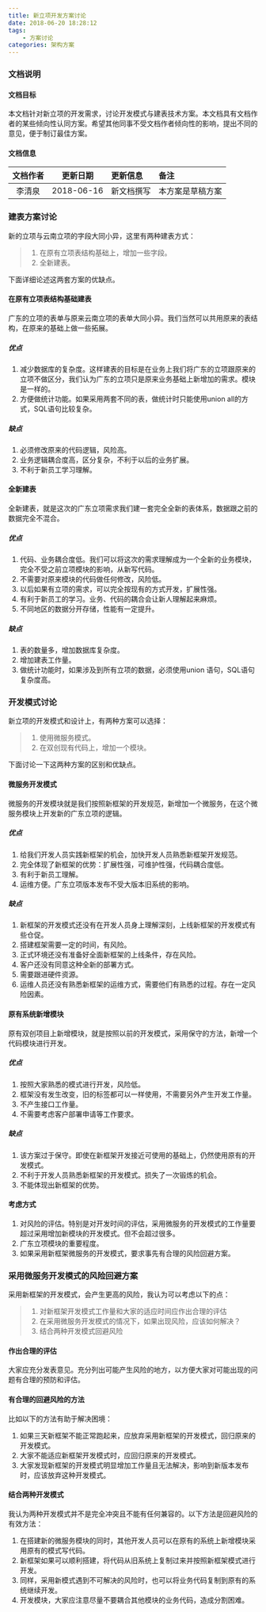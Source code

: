 ```yaml
---
title: 新立项开发方案讨论
date: 2018-06-20 18:28:12
tags:
    - 方案讨论
categories: 架构方案
---
```


### 文档说明

#### 文档目标

本文档针对新立项的开发需求，讨论开发模式与建表技术方案。本文档具有文档作者的某些倾向性认同方案。希望其他同事不受文档作者倾向性的影响，提出不同的意见，便于制订最佳方案。

#### 文档信息

| 文档作者 | 更新日期 | 更新信息 | 备注 |
| :--------: | :--------: |:-------- | :---- |
|   李清泉       |   2018-06-16       |     新文档撰写     |  本方案是草稿方案    |

### 建表方案讨论

新的立项与云南立项的字段大同小异，这里有两种建表方式：

> 1. 在原有立项表结构基础上，增加一些字段。
> 2. 全新建表。

下面详细论述这两套方案的优缺点。

#### 在原有立项表结构基础建表

广东的立项的表单与原来云南立项的表单大同小异。我们当然可以共用原来的表结构，在原来的基础上做一些拓展。

##### 优点

1. 减少数据库的复杂度。这样建表的目标是在业务上我们将广东的立项跟原来的立项不做区分，我们认为广东的立项只是原来业务基础上新增加的需求。模块是一样的。
2. 方便做统计功能。如果采用两套不同的表，做统计时只能使用union all的方式，SQL语句比较复杂。

##### 缺点

1. 必须修改原来的代码逻辑，风险高。
2. 业务逻辑耦合度高，区分复杂，不利于以后的业务扩展。
3. 不利于新员工学习理解。

#### 全新建表

全新建表，就是这次的广东立项需求我们建一套完全全新的表体系，数据跟之前的数据完全不混合。

##### 优点

1. 代码、业务耦合度低。我们可以将这次的需求理解成为一个全新的业务模块，完全不受之前立项模块的影响，从新写代码。
2. 不需要对原来模块的代码做任何修改，风险低。
3. 以后如果有立项的需求，可以完全按现有的方式开发，扩展性强。
4. 有利于新员工的学习。业务、代码的耦合会让新人理解起来麻烦。
5. 不同地区的数据分开存储，性能有一定提升。

##### 缺点

1. 表的数量多，增加数据库复杂度。
2. 增加建表工作量。
3. 做统计功能时，如果涉及到所有立项的数据，必须使用union 语句，SQL语句复杂度高。

### 开发模式讨论

新立项的开发模式和设计上，有两种方案可以选择：

> 1. 使用微服务模式。
> 2. 在双创现有代码上，增加一个模块。

下面讨论一下这两种方案的区别和优缺点。

#### 微服务开发模式

微服务的开发模块就是我们按照新框架的开发规范，新增加一个微服务，在这个微服务模块上开发新的广东立项的逻辑。

##### 优点

1. 给我们开发人员实践新框架的机会，加快开发人员熟悉新框架开发规范。
2. 完全体现了新框架的优势：扩展性强，可维护性强，代码耦合度低。
3. 有利于新员工理解。
4. 运维方便。广东立项版本发布不受大版本旧系统的影响。

##### 缺点

1. 新框架的开发模式还没有在开发人员身上理解深刻，上线新框架的开发模式有些仓促。
2. 搭建框架需要一定的时间，有风险。
3. 正式环境还没有准备好全面新框架的上线条件，存在风险。
4. 客户还没有同意这种全新的部署方式。
5. 需要跟进硬件资源。
6. 运维人员还没有熟悉新框架的运维方式，需要他们有熟悉的过程。存在一定风险因素。

#### 原有系统新增模块

原有双创项目上新增模块，就是按照以前的开发模式，采用保守的方法，新增一个代码模块进行开发。

##### 优点

1. 按照大家熟悉的模式进行开发，风险低。
2. 框架没有发生改变，旧的标签都可以一样使用，不需要另外产生开发工作量。
3. 不产生接口工作量。
4. 不需要考虑客户部署申请等工作要求。

##### 缺点

1. 该方案过于保守。即使在新框架开发接近可使用的基础上，仍然使用原有的开发模式。
2. 不利于开发人员熟悉新框架的开发模式。损失了一次锻炼的机会。
3. 不能体现出新框架的优势。

#### 考虑方式

1. 对风险的评估。特别是对开发时间的评估，采用微服务的开发模式的工作量要超过采用增加新模块的开发模式。但不会超过很多。
2. 广东立项模块的重要程度。
3. 如果采用新框架微服务的开发模式，要求事先有合理的风险回避方案。

### 采用微服务开发模式的风险回避方案

采用新框架的开发模式，会产生更高的风险，我认为可以考虑以下的点：

> 1. 对新框架开发模式工作量和大家的适应时间应作出合理的评估
> 2. 在采用微服务开发模式的情况下，如果出现风险，应该如何解决？
> 3. 结合两种开发模式回避风险

#### 作出合理的评估

大家应充分发表意见。充分列出可能产生风险的地方，以方便大家对可能出现的问题有合理的预防和评估。

#### 有合理的回避风险的方法

比如以下的方法有助于解决困境：

1. 如果三天新框架不能正常跑起来，应放弃采用新框架的开发模式，回归原来的开发模式。
2. 大家不能适应新框架开发模式时，应回归原来的开发模式。
3. 大家发现新框架的开发模式明显增加工作量且无法解决，影响到新版本发布时，应该放弃这种开发模式。

#### 结合两种开发模式

我认为两种开发模式并不是完全冲突且不能有任何兼容的。以下方法是回避风险的有效方法：

1. 在搭建新的微服务模块的同时，其他开发人员可以在原有的系统上新增模块采用原有的模式写代码。
2. 新框架如果可以顺利搭建，将代码从旧系统上复制过来并按照新框架模式进行开发。
3. 同样，采用新模式遇到不可解决的风险时，也可以将业务代码复制到原有的系统继续开发。
4. 开发模块，大家应注意尽量不要耦合其他模块的业务代码，造成分割困难。

